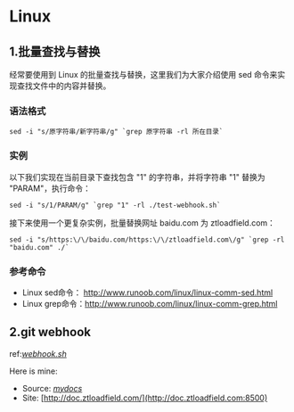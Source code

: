 # Linux 

## 1.批量查找与替换

经常要使用到 Linux 的批量查找与替换，这里我们为大家介绍使用 sed 命令来实现查找文件中的内容并替换。

### 语法格式
```
sed -i "s/原字符串/新字符串/g" `grep 原字符串 -rl 所在目录`
```
### 实例

以下我们实现在当前目录下查找包含 "1" 的字符串，并将字符串 "1" 替换为 "PARAM"，执行命令：
```
sed -i "s/1/PARAM/g" `grep "1" -rl ./test-webhook.sh`
```
接下来使用一个更复杂实例，批量替换网址 baidu.com 为 ztloadfield.com：
```
sed -i "s/https:\/\/baidu.com/https:\/\/ztloadfield.com\/g" `grep -rl "baidu.com" ./`
```
### 参考命令
  -  Linux sed命令： http://www.runoob.com/linux/linux-comm-sed.html
  -  Linux grep命令：http://www.runoob.com/linux/linux-comm-grep.html

## 2.git webhook

ref:[*webhook.sh*](https://blog.csdn.net/qq_40995752/article/details/89467931)

Here is mine: 
- Source: *[mydocs](https://github.com/dick7/mydocs)*
- Site: [http://doc.ztloadfield.com/](http://doc.ztloadfield.com:8500)

```bash

```
